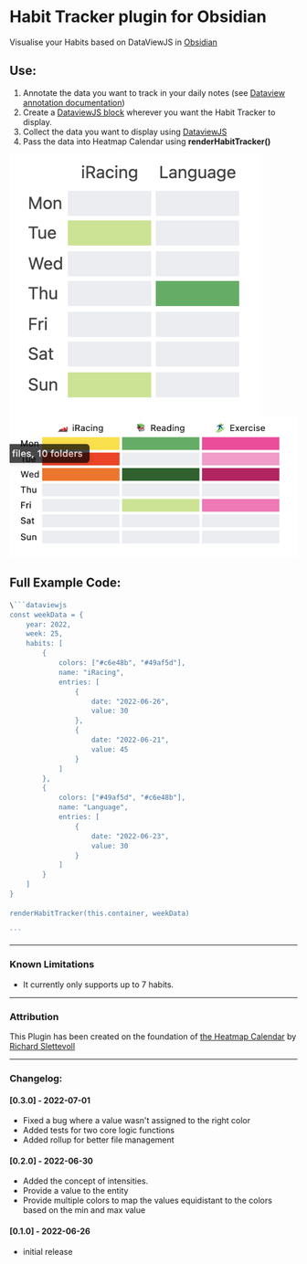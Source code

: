 # Habit Tracker plugin for Obsidian

Visualise your Habits based on DataViewJS in [Obsidian](https://obsidian.md/)

## Use:

1. Annotate the data you want to track in your daily notes (see [Dataview annotation documentation](https://blacksmithgu.github.io/obsidian-dataview/data-annotation/)) 
2. Create a [DataviewJS block](https://blacksmithgu.github.io/obsidian-dataview/api/intro/) wherever you want the Habit Tracker to display.  
3. Collect the data you want to display using [DataviewJS](https://blacksmithgu.github.io/obsidian-dataview/api/code-reference/)
4. Pass the data into Heatmap Calendar using  **renderHabitTracker()** 

![Habit Tracker Example](https://github.com/Narsail/habit-tracker-obsidian/blob/master/github-images/trackerExample.png)
![Habit Tracker Example with Values](https://github.com/Narsail/habit-tracker-obsidian/blob/master/github-images/trackerExampleWithValues.png)


## Full Example Code:

~~~javascript
\```dataviewjs
const weekData = {
	year: 2022,
	week: 25,
	habits: [
		{
			colors: ["#c6e48b", "#49af5d"],
			name: "iRacing",
			entries: [
				{
					date: "2022-06-26",
					value: 30
				},
				{
					date: "2022-06-21",
					value: 45
				}
			]
		},
		{
			colors: ["#49af5d", "#c6e48b"],
			name: "Language",
			entries: [
				{
					date: "2022-06-23",
					value: 30
				}
			]
		}
	]
}

renderHabitTracker(this.container, weekData)

```
~~~

---
### Known Limitations
- It currently only supports up to 7 habits.

---
### Attribution
This Plugin has been created on the foundation of [the Heatmap Calendar](https://github.com/Richardsl/heatmap-calendar-obsidian) by [Richard Slettevoll](https://github.com/Richardsl)

---

### Changelog:

#### [0.3.0] - 2022-07-01
- Fixed a bug where a value wasn't assigned to the right color
- Added tests for two core logic functions
- Added rollup for better file management

#### [0.2.0] - 2022-06-30
- Added the concept of intensities. 
- Provide a value to the entity
- Provide multiple colors to map the values equidistant to the colors based on the min and max value

#### [0.1.0] - 2022-06-26
- initial release
